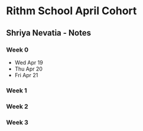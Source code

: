 # Rithm School April Cohort

## Shriya Nevatia - Notes

### Week 0

* Wed Apr 19
* Thu Apr 20
* Fri Apr 21

### Week 1

### Week 2

### Week 3


